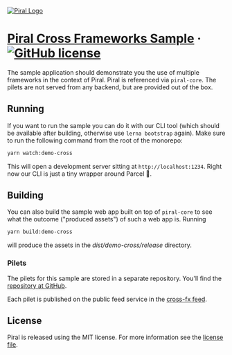 [![Piral Logo](https://raw.githubusercontent.com/smapiot/piral/main/docs/assets/logo.png)](https://piral.io)

# [Piral Cross Frameworks Sample](https://piral.io) &middot; [![GitHub license](https://img.shields.io/badge/license-MIT-blue.svg)](https://github.com/smapiot/piral/blob/main/LICENSE)

The sample application should demonstrate you the use of multiple frameworks in the context of Piral. Piral is referenced via `piral-core`. The pilets are not served from any backend, but are provided out of the box.

## Running

If you want to run the sample you can do it with our CLI tool (which should be available after building, otherwise use `lerna bootstrap` again). Make sure to run the following command from the root of the monorepo:

```sh
yarn watch:demo-cross
```

This will open a development server sitting at `http://localhost:1234`. Right now our CLI is just a tiny wrapper around Parcel :rocket:.

## Building

You can also build the sample web app built on top of `piral-core` to see what the outcome ("produced assets") of such a web app is. Running

```sh
yarn build:demo-cross
```

will produce the assets in the *dist/demo-cross/release* directory.

### Pilets

The pilets for this sample are stored in a separate repository. You'll find the [repository at GitHub](https://github.com/smapiot/sample-cross-fx-pilets).

Each pilet is published on the public feed service in the [cross-fx feed](https://feed.piral.cloud/api/v1/pilet/cross-fx).

## License

Piral is released using the MIT license. For more information see the [license file](./LICENSE).
